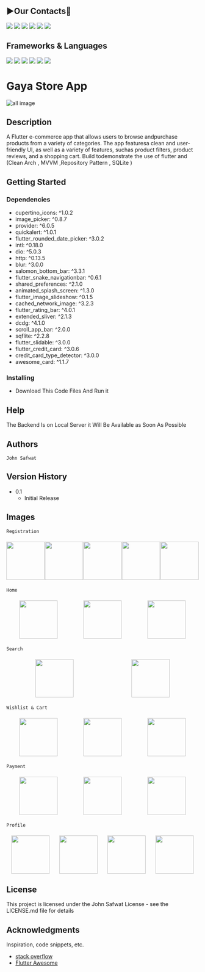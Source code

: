 ## **▶️Our Contacts📱**
<a href="mailto:johnsafwat362@gmail.com"><img src="https://img.shields.io/badge/Gmail-D14836?style=for-the-badge&logo=gmail&logoColor=white"/></a>
<a href="https://github.com/john-safwat"><img src="https://img.shields.io/badge/GitHub-100000?style=for-the-badge&logo=github&logoColor=white"/></a>
<a href="https://www.linkedin.com/in/john-safwat-b3645427a/" title="LinkedIn"><img src="https://img.shields.io/badge/LinkedIn-0077B5?style=for-the-badge&logo=linkedin&logoColor=white"/></a>
<a href="https://www.facebook.com/john.safwat.77/" title="LinkedIn"><img src="https://img.shields.io/badge/Facebook-1877F2?style=for-the-badge&logo=facebook&logoColor=white"/></a>
<a href="https://www.instagram.com/john_s_911/" title="LinkedIn"><img src="https://img.shields.io/badge/Instagram-E4405F?style=for-the-badge&logo=instagram&logoColor=white"/></a>
<a href="https://www.behance.net/johnsafwat" title="LinkedIn"><img src="https://img.shields.io/badge/-Behance-blue?style=for-the-badge&logo=behance&logoColor=white"/></a>

## Frameworks & Languages 
<img src = "https://img.shields.io/badge/Flutter-02569B?style=for-the-badge&logo=flutter&logoColor=white">
<img src = "https://img.shields.io/badge/Dart-0175C2?style=for-the-badge&logo=dart&logoColor=white">
<img src = "https://img.shields.io/badge/Laravel-FF2D20?style=for-the-badge&logo=laravel&logoColor=white">
<img src = "https://img.shields.io/badge/PHP-777BB4?style=for-the-badge&logo=php&logoColor=white">
<img src = "https://img.shields.io/badge/HTML5-E34F26?style=for-the-badge&logo=html5&logoColor=white">
<img src = "https://img.shields.io/badge/CSS3-1572B6?style=for-the-badge&logo=css3&logoColor=white">

# Gaya Store App

![all image](https://firebasestorage.googleapis.com/v0/b/e-commerce-5d02e.appspot.com/o/App_Screen_MockupsForFree.png?alt=media&token=a254f2fb-4a3e-468b-861b-1252d6376e1e)
## Description

A Flutter e-commerce app that allows users to browse andpurchase products from a variety of categories. The app featuresa clean and user-friendly UI, as well as a variety of features, suchas product filters, product reviews, and a shopping cart. Build todemonstrate the use of flutter and
(Clean Arch , MVVM ,Repository Pattern , SQLite )

## Getting Started

### Dependencies

* cupertino_icons: ^1.0.2
* image_picker: ^0.8.7
* provider: ^6.0.5
* quickalert: ^1.0.1
* flutter_rounded_date_picker: ^3.0.2
* intl: ^0.18.0
* dio: ^5.0.3
* http: ^0.13.5
* blur: ^3.0.0
* salomon_bottom_bar: ^3.3.1
* flutter_snake_navigationbar: ^0.6.1
* shared_preferences: ^2.1.0
* animated_splash_screen: ^1.3.0
* flutter_image_slideshow: ^0.1.5
* cached_network_image: ^3.2.3
* flutter_rating_bar: ^4.0.1
* extended_sliver: ^2.1.3
* dcdg: ^4.1.0
* scroll_app_bar: ^2.0.0
* sqflite: ^2.2.8
* flutter_slidable: ^3.0.0
* flutter_credit_card: ^3.0.6
* credit_card_type_detector: ^3.0.0
* awesome_card: ^1.1.7

### Installing

* Download This Code Files And Run it 

## Help

The Backend Is on Local Server it Will Be Available as Soon As Possible

## Authors

````
John Safwat
````

## Version History

* 0.1
    * Initial Release

## Images 
````
Registration 
````
<div style= "display : flex ; justify-content: space-around ; margin : 20px 0px">
<img src = "https://firebasestorage.googleapis.com/v0/b/e-commerce-5d02e.appspot.com/o/Screenshot_20230515_211726.png?alt=media&token=aa87e206-59c6-406f-8be0-74ed6a7a5ceb" width = "100px">
<img src = "https://firebasestorage.googleapis.com/v0/b/e-commerce-5d02e.appspot.com/o/Screenshot_20230515_211758.png?alt=media&token=e9108c58-69a6-4285-9c5d-d56b32b6369b" width = "100px">
<img src = "https://firebasestorage.googleapis.com/v0/b/e-commerce-5d02e.appspot.com/o/Screenshot_20230515_211814.png?alt=media&token=59381e38-f89d-469a-a48c-d241902136db" width = "100px">
<img src = "https://firebasestorage.googleapis.com/v0/b/e-commerce-5d02e.appspot.com/o/Screenshot_20230515_211916.png?alt=media&token=8a2741e4-d430-4b02-910c-7002a4d1503d" width = "100px">
<img src = "https://firebasestorage.googleapis.com/v0/b/e-commerce-5d02e.appspot.com/o/Screenshot_20230515_211937.png?alt=media&token=2c3fdc98-151a-492f-9cd0-3f7dcc1f98bf" width = "100px">
</div>

````
Home 
````
<div style= "display : flex ; justify-content: space-around ; margin : 20px 0px">
<img src = "https://firebasestorage.googleapis.com/v0/b/e-commerce-5d02e.appspot.com/o/Screenshot_20230515_211955.png?alt=media&token=7ff0fa4b-962e-4c3c-838b-03e4fa350dae" width = "100px">
<img src = "https://firebasestorage.googleapis.com/v0/b/e-commerce-5d02e.appspot.com/o/Screenshot_20230515_212010.png?alt=media&token=1e76e9ec-8f57-496b-99b5-7dff9f6230b2" width = "100px">
<img src = "https://firebasestorage.googleapis.com/v0/b/e-commerce-5d02e.appspot.com/o/Screenshot_20230515_212102.png?alt=media&token=35e7742a-3dcb-4caa-9429-a03522ad6437" width = "100px">
</div>

````
Search
````
<div style= "display : flex ; justify-content: space-around ; margin : 20px 0px">
<img src = "https://firebasestorage.googleapis.com/v0/b/e-commerce-5d02e.appspot.com/o/Screenshot_20230515_212144.png?alt=media&token=15bfa2c0-6984-423d-a344-add27259c6be" width = "100px">
<img src = "https://firebasestorage.googleapis.com/v0/b/e-commerce-5d02e.appspot.com/o/Screenshot_20230515_212202.png?alt=media&token=d911190a-6e7b-4603-8506-79fc1fd23c79" width = "100px">
</div>

````
Wishlist & Cart
````
<div style= "display : flex ; justify-content: space-around ; margin : 20px 0px">
<img src = "https://firebasestorage.googleapis.com/v0/b/e-commerce-5d02e.appspot.com/o/Screenshot_20230515_212216.png?alt=media&token=b8c48296-3444-48cc-88cc-4ef5d8c2d3a5" width = "100px">
<img src = "https://firebasestorage.googleapis.com/v0/b/e-commerce-5d02e.appspot.com/o/Screenshot_20230515_212224.png?alt=media&token=6f8fa721-d2bb-4a25-8354-d24a2e6123e0" width = "100px">
<img src = "https://firebasestorage.googleapis.com/v0/b/e-commerce-5d02e.appspot.com/o/Screenshot_20230515_212539.png?alt=media&token=65b54af0-b58b-47af-bc86-bce1581a9c40" width = "100px">
</div>

````
Payment
````
<div style= "display : flex ; justify-content: space-around ; margin : 20px 0px">
<img src = "https://firebasestorage.googleapis.com/v0/b/e-commerce-5d02e.appspot.com/o/Screenshot_20230515_212638.png?alt=media&token=872ceb91-99aa-4a6b-a32f-1db7c200077c" width = "100px">
<img src = "https://firebasestorage.googleapis.com/v0/b/e-commerce-5d02e.appspot.com/o/Screenshot_20230515_212722.png?alt=media&token=d8639a66-933d-45b2-841d-bfa0a943fde2" width = "100px">
<img src = "https://firebasestorage.googleapis.com/v0/b/e-commerce-5d02e.appspot.com/o/Screenshot_20230515_212728.png?alt=media&token=6f880390-06c3-46f2-9cb7-43409c4d85c5" width = "100px">
</div>

````
Profile
````
<div style= "display : flex ; justify-content: space-around ; margin : 20px 0px">
<img src = "https://firebasestorage.googleapis.com/v0/b/e-commerce-5d02e.appspot.com/o/Screenshot_20230515_212753.png?alt=media&token=b3c01664-c896-47b2-883b-a20cda789dd3" width = "100px">
<img src = "https://firebasestorage.googleapis.com/v0/b/e-commerce-5d02e.appspot.com/o/Screenshot_20230515_212759.png?alt=media&token=a9cebc7c-cb02-4924-9393-5a6e2dfe9b4b" width = "100px">
<img src = "https://firebasestorage.googleapis.com/v0/b/e-commerce-5d02e.appspot.com/o/Screenshot_20230515_212806.png?alt=media&token=d2bef878-006e-4ba6-b780-347b23e95ffa" width = "100px">
<img src = "https://firebasestorage.googleapis.com/v0/b/e-commerce-5d02e.appspot.com/o/Screenshot_20230515_212821.png?alt=media&token=4cf4d1d3-5356-4926-b5e7-3838dc708539" width = "100px">
</div>




## License

This project is licensed under the John Safwat License - see the LICENSE.md file for details

## Acknowledgments

Inspiration, code snippets, etc.
* [stack overflow](https://stackoverflow.com/)
* [Flutter Awesome](https://flutterawesome.com/)
